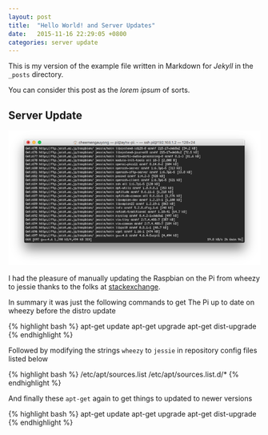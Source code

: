 ```yaml
---
layout: post
title:  "Hello World! and Server Updates"
date:   2015-11-16 22:29:05 +0800
categories: server update
---
```

This is my version of the example file written in Markdown for *Jekyll* in the `_posts` directory. 

You can consider this post as the *lorem ipsum* of sorts.

## Server Update

![RPi updating to Jessie](/img/rpi-jessie-update.png)

I had the pleasure of manually updating the Raspbian on the Pi from wheezy to jessie thanks to the folks at [stackexchange][].

In summary it was just the following commands to get The Pi up to date on wheezy before the distro update

{% highlight bash %}
apt-get update
apt-get upgrade
apt-get dist-upgrade
{% endhighlight %}

Followed by modifying the strings `wheezy` to `jessie` in repository config files listed below

{% highlight bash %}
/etc/apt/sources.list
/etc/apt/sources.list.d/*
{% endhighlight %}

And finally these `apt-get` again to get things to updated to newer versions

{% highlight bash %}
apt-get update
apt-get upgrade
apt-get dist-upgrade
{% endhighlight %} 

[stackexchange]: http://raspberrypi.stackexchange.com/questions/27858/upgrade-to-raspbian-jessie